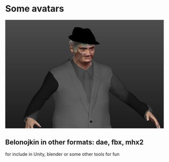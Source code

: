 Some avatars
==========

![Belonojkin avatar](https://raw.githubusercontent.com/VladimirAndropov/avatars/master/belonojkin.jpg)

## Belonojkin in other formats: dae, fbx, mhx2

for include in Unity, blender or some other tools for fun









